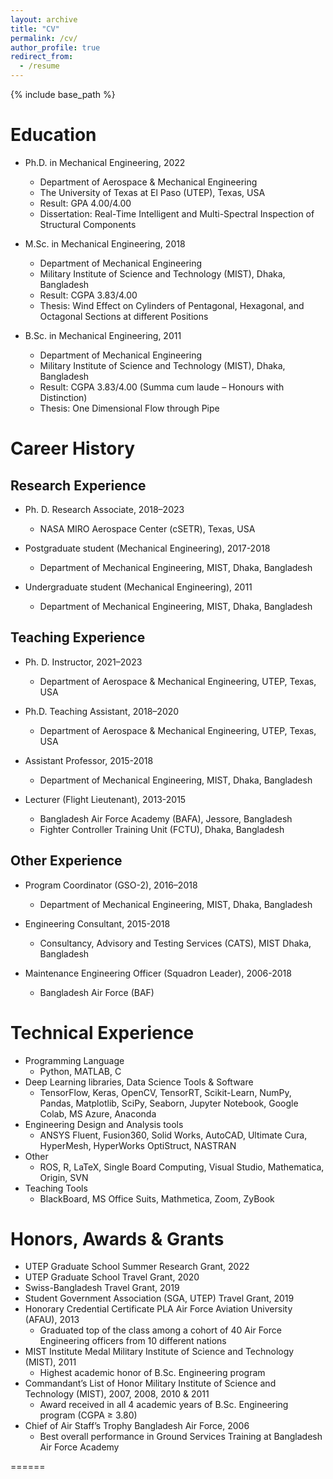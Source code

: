 ```yaml
---
layout: archive
title: "CV"
permalink: /cv/
author_profile: true
redirect_from:
  - /resume
---
```


{% include base_path %}

Education
======
<!-- * B.S. in GitHub, GitHub University, 2022 -->
* Ph.D. in Mechanical Engineering, 2022
  * Department of Aerospace & Mechanical Engineering
  * The University of Texas at El Paso (UTEP), Texas, USA
  * Result: GPA 4.00/4.00
  * Dissertation: Real-Time Intelligent and Multi-Spectral Inspection of Structural Components

* M.Sc. in Mechanical Engineering, 2018
  * Department of Mechanical Engineering
  * Military Institute of Science and Technology (MIST), Dhaka, Bangladesh
  * Result: CGPA 3.83/4.00 
  * Thesis: Wind Effect on Cylinders of Pentagonal, Hexagonal, and Octagonal Sections at different Positions

* B.Sc. in Mechanical Engineering, 2011
  * Department of Mechanical Engineering
  * Military Institute of Science and Technology (MIST), Dhaka, Bangladesh
  * Result: CGPA 3.83/4.00 (Summa cum laude – Honours with Distinction)
  * Thesis: One Dimensional Flow through Pipe

<!-- * M.S. in Jekyll, GitHub University, 2014
* Ph.D in Version Control Theory, GitHub University, 2018 (expected) -->

Career History
======
## Research Experience
* Ph. D. Research Associate, 2018–2023
  * NASA MIRO Aerospace Center (cSETR), Texas, USA

* Postgraduate student (Mechanical Engineering), 2017-2018 
  *  Department of Mechanical Engineering, MIST, Dhaka, Bangladesh

* Undergraduate student (Mechanical Engineering), 2011
  *  Department of Mechanical Engineering, MIST, Dhaka, Bangladesh

## Teaching Experience
* Ph. D. Instructor, 2021–2023
  * Department of Aerospace & Mechanical Engineering, UTEP, Texas, USA

* Ph.D. Teaching Assistant, 2018–2020
  * Department of Aerospace & Mechanical Engineering, UTEP, Texas, USA

* Assistant Professor, 2015-2018
  * Department of Mechanical Engineering, MIST, Dhaka, Bangladesh

* Lecturer (Flight Lieutenant), 2013-2015
  * Bangladesh Air Force Academy (BAFA), Jessore, Bangladesh
  * Fighter Controller Training Unit (FCTU), Dhaka, Bangladesh

## Other Experience
* Program Coordinator (GSO-2), 2016–2018
  * Department of Mechanical Engineering, MIST, Dhaka, Bangladesh

* Engineering Consultant, 2015-2018
  * Consultancy, Advisory and Testing Services (CATS), MIST
Dhaka, Bangladesh

* Maintenance Engineering Officer (Squadron Leader), 2006-2018
  * Bangladesh Air Force (BAF)



<!-- Work experience
======
* Summer 2015: Research Assistant
  * Github University
  * Duties included: Tagging issues
  * Supervisor: Professor Git

* Fall 2015: Research Assistant
  * Github University
  * Duties included: Merging pull requests
  * Supervisor: Professor Hub -->
  
Technical Experience
======

* Programming Language
  * Python, MATLAB, C
* Deep Learning libraries, Data Science Tools & Software
  * TensorFlow, Keras, OpenCV, TensorRT, Scikit-Learn, NumPy, Pandas, Matplotlib, SciPy, Seaborn, Jupyter Notebook, Google Colab, MS Azure, Anaconda
* Engineering Design and Analysis tools
  * ANSYS Fluent, Fusion360, Solid Works, AutoCAD, Ultimate Cura, HyperMesh, HyperWorks OptiStruct, NASTRAN
* Other
  * ROS, R, LaTeX, Single Board Computing, Visual Studio, Mathematica, Origin, SVN
* Teaching Tools
  * BlackBoard, MS Office Suits, Mathmetica, Zoom, ZyBook

Honors, Awards & Grants
======

* UTEP Graduate School Summer Research Grant, 2022
* UTEP Graduate School Travel Grant, 2020
* Swiss-Bangladesh Travel Grant, 2019
* Student Government Association (SGA, UTEP) Travel Grant, 2019
* Honorary Credential Certificate PLA Air Force Aviation University (AFAU), 2013
  * Graduated top of the class among a cohort of 40 Air Force Engineering officers from 10 different nations
* MIST Institute Medal Military Institute of Science and Technology (MIST), 2011
  * Highest academic honor of B.Sc. Engineering program
* Commandant’s List of Honor Military Institute of Science and Technology (MIST), 2007, 2008, 2010 & 2011
  * Award received in all 4 academic years of B.Sc. Engineering program (CGPA ≥ 3.80)
* Chief of Air Staff’s Trophy Bangladesh Air Force, 2006
  * Best overall performance in Ground Services Training at Bangladesh Air Force Academy


<!-- Skills
======
* Skill 1
* Skill 2
  * Sub-skill 2.1
  * Sub-skill 2.2
  * Sub-skill 2.3
* Skill 3 -->

<!-- Publications
======
  <ul>{% for post in site.publications %}
    {% include archive-single-cv.html %}
  {% endfor %}</ul> -->
  
<!-- Talks
======
  <ul>{% for post in site.talks %}
    {% include archive-single-talk-cv.html %}
  {% endfor %}</ul> -->
  
<!-- Teaching
======
  <ul>{% for post in site.teaching %}
    {% include archive-single-cv.html %}
  {% endfor %}</ul> -->
  
<!-- Service and leadership -->
======
<!-- * Currently signed in to 43 different slack teams -->
